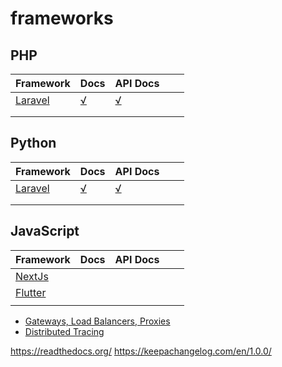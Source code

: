 # frameworks

## PHP

| Framework | Docs | API Docs |   |   |
|---|---|---|---|---|
| [Laravel](https://laravel.com/) | [√](https://laravel.com/docs/5.7) | [√](https://laravel.com/api/5.7/) |   |   |
|   |   |   |   |   |
|   |   |   |   |   |

## Python

| Framework | Docs | API Docs |   |   |
|---|---|---|---|---|
| [Laravel](https://laravel.com/) | [√](https://laravel.com/docs/5.7) | [√](https://laravel.com/api/5.7/) |   |   |
|   |   |   |   |   |
|   |   |   |   |   |

## JavaScript

| Framework | Docs | API Docs |   |   |
|---|---|---|---|---|
| [NextJs](https://nextjs.org/) |  |  |   |   |
| [Flutter](https://flutter.io/) |   |   |   |   |
|   |   |   |   |   |

* [Gateways, Load Balancers, Proxies](gws-lbs-proxies.md)
* [Distributed Tracing](distributed-tracing.md)


https://readthedocs.org/
https://keepachangelog.com/en/1.0.0/
